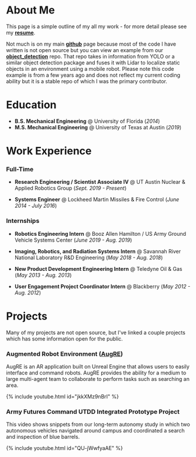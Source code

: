 # About Me

This page is a simple outline of my all my work - for more detail please see my **[resume](/assets/files/resume.pdf)**.

Not much is on my main **[github](https://github.com/chriswsuarez)** page because most of the code I have written is not open source but you can view an example from our **[object_detection](https://github.com/chriswsuarez)** repo.  That repo takes in information from YOLO or a similar object detection package and fuses it with Lidar to localize static objects in an environment using a mobile robot.  Please note this code example is from a few years ago and does not reflect my current coding ability but it is a stable repo of which I was the primary contributor.

# Education
- **B.S. Mechanical Engineering** @ University of Florida (_2014_)
- **M.S. Mechanical Engineering** @ University of Texas at Austin (_2019_)

# Work Experience
### Full-Time

- **Research Engineering / Scientist Associate IV** @ UT Austin Nuclear & Applied Robotics Group (_Sept. 2019 - Present_)

- **Systems Engineer** @  Lockheed Martin Missiles & Fire Control (_June 2014 - July 2016_)

### Internships
- **Robotics Engineering Intern** @ Booz Allen Hamilton / US Army Ground Vehicle Systems Center (_June 2019 - Aug. 2019_)

- **Imaging, Robotics, and Radiation Systems Intern** @ Savannah River National Laboratory R&D Engineering (_May 2018 - Aug. 2018_)

- **New Product Development Engineering Intern** @ Teledyne Oil & Gas (_May 2013 - Aug. 2013_)

- **User Engagement Project Coordinator Intern** @ Blackberry (_May 2012 - Aug. 2012_)

# Projects

Many of my projects are not open source, but I've linked a couple projects which has some information open for the public.

### **Augmented Robot Environment ([AugRE](https://utnuclearroboticspublic.github.io/Augmented-Robot-Environment/))**

AugRE is an AR application built on Unreal Engine that allows users to easily interface and command robots.  AugRE provides the ability for a medium to large multi-agent team to collaborate to perform tasks such as searching an area.

{% include youtube.html id="jkkXMz9nBrI" %}


### **Army Futures Command UTDD Integrated Prototype Project**

This video shows snippets from our long-term autonomy study in which two autonomous vehicles navigated around campus and coordinated a search and inspection of blue barrels.

{% include youtube.html id="QU-jWwfyaAE" %}

